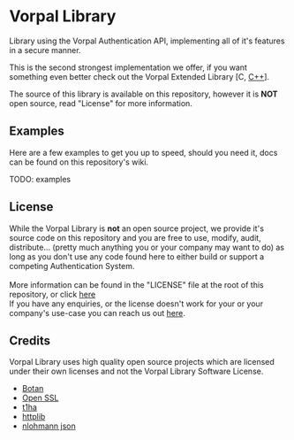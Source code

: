 
# Vorpal Library
Library using the Vorpal Authentication API, implementing all of it's features in a secure manner. 

This is the second strongest implementation we offer, if you want something even better check out the Vorpal Extended Library [C, [C++](https://github.com/VorpalAuth/VorpalLibrary-CPP-Public)].

The source of this library is available on this repository, however it is **NOT** open source, read "License" for more information.


## Examples
Here are a few examples to get you up to speed, should you need it, docs can be found on this repository's wiki.

TODO: examples

## License
While the Vorpal Library is **not** an open source project, we provide it's source code on this repository and you are free to use, modify, audit, distribute... (pretty much anything you or your company may want to do) as long as you don't use any code found here to either build or support a competing Authentication System.
<br/>
<br/>
More information can be found in the "LICENSE" file at the root of this repository, or click [here](https://github.com/VorpalAuth/VorpalLibrary-Public/blob/main/LICENSE)
<br/>
If you have any enquiries, or the license doesn't work for your or your company's use-case you can reach us out [here](mailto:legal@vorpal.gg).


## Credits
Vorpal Library uses high quality open source projects which are licensed under their own licenses and not the Vorpal Library Software License.

- [Botan](https://github.com/randombit/botan)
- [Open SSL](https://github.com/openssl/openssl)
- [t1ha](https://github.com/erthink/t1ha)
- [httplib](https://github.com/yhirose/cpp-httplib)
- [nlohmann json](https://github.com/nlohmann/json)